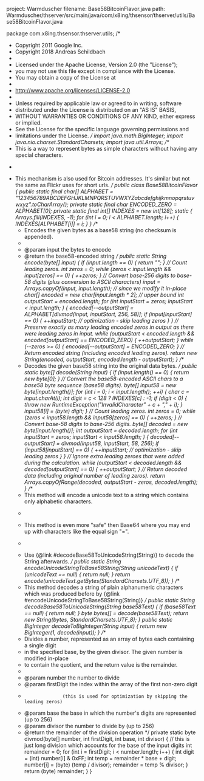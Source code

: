 project: Warmduscher
filename: Base58BitcoinFlavor.java
path: Warmduscher/thserver/src/main/java/com/x8ing/thsensor/thserver/utils/Base58BitcoinFlavor.java

package com.x8ing.thsensor.thserver.utils;
/*
 * Copyright 2011 Google Inc.
 * Copyright 2018 Andreas Schildbach
 *
 * Licensed under the Apache License, Version 2.0 (the "License");
 * you may not use this file except in compliance with the License.
 * You may obtain a copy of the License at
 *
 *    http://www.apache.org/licenses/LICENSE-2.0
 *
 * Unless required by applicable law or agreed to in writing, software
 * distributed under the License is distributed on an "AS IS" BASIS,
 * WITHOUT WARRANTIES OR CONDITIONS OF ANY KIND, either express or implied.
 * See the License for the specific language governing permissions and
 * limitations under the License.
 */
import java.math.BigInteger;
import java.nio.charset.StandardCharsets;
import java.util.Arrays;
/**
 * This is a way to represent bytes as simple characters without having any special characters.
 * <p>
 * This mechanism is also used for Bitcoin addresses. It's similar but not the same as Flickr uses for short urls.
 */
public class Base58BitcoinFlavor {
    public static final char[] ALPHABET = "123456789ABCDEFGHJKLMNPQRSTUVWXYZabcdefghijkmnopqrstuvwxyz".toCharArray();
    private static final char ENCODED_ZERO = ALPHABET[0];
    private static final int[] INDEXES = new int[128];
    static {
        Arrays.fill(INDEXES, -1);
        for (int i = 0; i < ALPHABET.length; i++) {
            INDEXES[ALPHABET[i]] = i;
        }
    }
    /**
     * Encodes the given bytes as a base58 string (no checksum is appended).
     *
     * @param input the bytes to encode
     * @return the base58-encoded string
     */
    public static String encode(byte[] input) {
        if (input.length == 0) {
            return "";
        }
        // Count leading zeros.
        int zeros = 0;
        while (zeros < input.length && input[zeros] == 0) {
            ++zeros;
        }
        // Convert base-256 digits to base-58 digits (plus conversion to ASCII characters)
        input = Arrays.copyOf(input, input.length); // since we modify it in-place
        char[] encoded = new char[input.length * 2]; // upper bound
        int outputStart = encoded.length;
        for (int inputStart = zeros; inputStart < input.length; ) {
            encoded[--outputStart] = ALPHABET[divmod(input, inputStart, 256, 58)];
            if (input[inputStart] == 0) {
                ++inputStart; // optimization - skip leading zeros
            }
        }
        // Preserve exactly as many leading encoded zeros in output as there were leading zeros in input.
        while (outputStart < encoded.length && encoded[outputStart] == ENCODED_ZERO) {
            ++outputStart;
        }
        while (--zeros >= 0) {
            encoded[--outputStart] = ENCODED_ZERO;
        }
        // Return encoded string (including encoded leading zeros).
        return new String(encoded, outputStart, encoded.length - outputStart);
    }
    /**
     * Decodes the given base58 string into the original data bytes.
     */
    public static byte[] decode(String input) {
        if (input.length() == 0) {
            return new byte[0];
        }
        // Convert the base58-encoded ASCII chars to a base58 byte sequence (base58 digits).
        byte[] input58 = new byte[input.length()];
        for (int i = 0; i < input.length(); ++i) {
            char c = input.charAt(i);
            int digit = c < 128 ? INDEXES[c] : -1;
            if (digit < 0) {
                throw new RuntimeException("InvalidCharacter" + c + "," + i);
            }
            input58[i] = (byte) digit;
        }
        // Count leading zeros.
        int zeros = 0;
        while (zeros < input58.length && input58[zeros] == 0) {
            ++zeros;
        }
        // Convert base-58 digits to base-256 digits.
        byte[] decoded = new byte[input.length()];
        int outputStart = decoded.length;
        for (int inputStart = zeros; inputStart < input58.length; ) {
            decoded[--outputStart] = divmod(input58, inputStart, 58, 256);
            if (input58[inputStart] == 0) {
                ++inputStart; // optimization - skip leading zeros
            }
        }
        // Ignore extra leading zeroes that were added during the calculation.
        while (outputStart < decoded.length && decoded[outputStart] == 0) {
            ++outputStart;
        }
        // Return decoded data (including original number of leading zeros).
        return Arrays.copyOfRange(decoded, outputStart - zeros, decoded.length);
    }
    /**
     * This method will encode a unicode text to a string which contains only alphabetic characters.
     * <p>
     * This method is even more "safe" then Base64 where you may end up with characters like the equal sign "=".
     * <p>
     * Use {@link #decodeBase58ToUnicodeString(String)} to decode the String afterwards.
     */
    public static String encodeUnicodeStringToBase58String(String unicodeText) {
        if (unicodeText == null) {
            return null;
        }
        return encode(unicodeText.getBytes(StandardCharsets.UTF_8));
    }
    /**
     * This method decodes a string of plain alphanumeric characters which was produced before by {@link #encodeUnicodeStringToBase58String(String)}
     */
    public static String decodeBase58ToUnicodeString(String base58Text) {
        if (base58Text == null) {
            return null;
        }
        byte bytes[] = decode(base58Text);
        return new String(bytes, StandardCharsets.UTF_8);
    }
    public static BigInteger decodeToBigInteger(String input) {
        return new BigInteger(1, decode(input));
    }
    /**
     * Divides a number, represented as an array of bytes each containing a single digit
     * in the specified base, by the given divisor. The given number is modified in-place
     * to contain the quotient, and the return value is the remainder.
     *
     * @param number     the number to divide
     * @param firstDigit the index within the array of the first non-zero digit
     *                   (this is used for optimization by skipping the leading zeros)
     * @param base       the base in which the number's digits are represented (up to 256)
     * @param divisor    the number to divide by (up to 256)
     * @return the remainder of the division operation
     */
    private static byte divmod(byte[] number, int firstDigit, int base, int divisor) {
        // this is just long division which accounts for the base of the input digits
        int remainder = 0;
        for (int i = firstDigit; i < number.length; i++) {
            int digit = (int) number[i] & 0xFF;
            int temp = remainder * base + digit;
            number[i] = (byte) (temp / divisor);
            remainder = temp % divisor;
        }
        return (byte) remainder;
    }
}